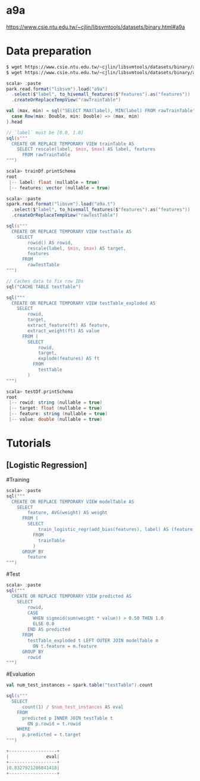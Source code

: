 <!--
  Licensed to the Apache Software Foundation (ASF) under one
  or more contributor license agreements.  See the NOTICE file
  distributed with this work for additional information
  regarding copyright ownership.  The ASF licenses this file
  to you under the Apache License, Version 2.0 (the
  "License"); you may not use this file except in compliance
  with the License.  You may obtain a copy of the License at

    http://www.apache.org/licenses/LICENSE-2.0

  Unless required by applicable law or agreed to in writing,
  software distributed under the License is distributed on an
  "AS IS" BASIS, WITHOUT WARRANTIES OR CONDITIONS OF ANY
  KIND, either express or implied.  See the License for the
  specific language governing permissions and limitations
  under the License.
-->

a9a
===
https://www.csie.ntu.edu.tw/~cjlin/libsvmtools/datasets/binary.html#a9a

Data preparation
================

```sh
$ wget https://www.csie.ntu.edu.tw/~cjlin/libsvmtools/datasets/binary/a9a
$ wget https://www.csie.ntu.edu.tw/~cjlin/libsvmtools/datasets/binary/a9a.t
```

```scala
scala> :paste
park.read.format("libsvm").load("a9a")
  .select($"label", to_hivemall_features($"features").as("features"))
  .createOrReplaceTempView("rawTrainTable")

val (max, min) = sql("SELECT MAX(label), MIN(label) FROM rawTrainTable").collect.map {
  case Row(max: Double, min: Double) => (max, min)
}.head

// `label` must be [0.0, 1.0]
sql(s"""
  CREATE OR REPLACE TEMPORARY VIEW trainTable AS
    SELECT rescale(label, $min, $max) AS label, features
      FROM rawTrainTable
""")

scala> trainDf.printSchema
root
 |-- label: float (nullable = true)
 |-- features: vector (nullable = true)

scala> :paste
spark.read.format("libsvm").load("a9a.t")
  .select($"label", to_hivemall_features($"features").as("features"))
  .createOrReplaceTempView("rawTestTable")

sql(s"""
  CREATE OR REPLACE TEMPORARY VIEW testTable AS
    SELECT
        rowid() AS rowid,
        rescale(label, $min, $max) AS target,
        features
      FROM
        rawTestTable
""")

// Caches data to fix row IDs
sql("CACHE TABLE testTable")

sql("""
  CREATE OR REPLACE TEMPORARY VIEW testTable_exploded AS
    SELECT
        rowid,
        target,
        extract_feature(ft) AS feature,
        extract_weight(ft) AS value
      FROM (
        SELECT
            rowid,
            target,
            explode(features) AS ft
          FROM
            testTable
        )
""")

scala> testDf.printSchema
root
 |-- rowid: string (nullable = true)
 |-- target: float (nullable = true)
 |-- feature: string (nullable = true)
 |-- value: double (nullable = true)
```

Tutorials
================

[Logistic Regression]
---

#Training

```scala
scala> :paste
sql("""
  CREATE OR REPLACE TEMPORARY VIEW modelTable AS
    SELECT
        feature, AVG(weight) AS weight
      FROM (
        SELECT
            train_logistic_regr(add_bias(features), label) AS (feature, weight)
          FROM
            trainTable
          )
      GROUP BY
        feature
""")
```

#Test

```scala
scala> :paste
sql("""
  CREATE OR REPLACE TEMPORARY VIEW predicted AS
    SELECT
        rowid,
        CASE
          WHEN sigmoid(sum(weight * value)) > 0.50 THEN 1.0
          ELSE 0.0
        END AS predicted
      FROM
        testTable_exploded t LEFT OUTER JOIN modelTable m
          ON t.feature = m.feature
      GROUP BY
        rowid
""")
```

#Evaluation

```scala
val num_test_instances = spark.table("testTable").count

sql(s"""
  SELECT
      count(1) / $num_test_instances AS eval
    FROM
      predicted p INNER JOIN testTable t
        ON p.rowid = t.rowid
    WHERE
      p.predicted = t.target
""")

+------------------+
|              eval|
+------------------+
|0.8327921286841418|
+------------------+
```

